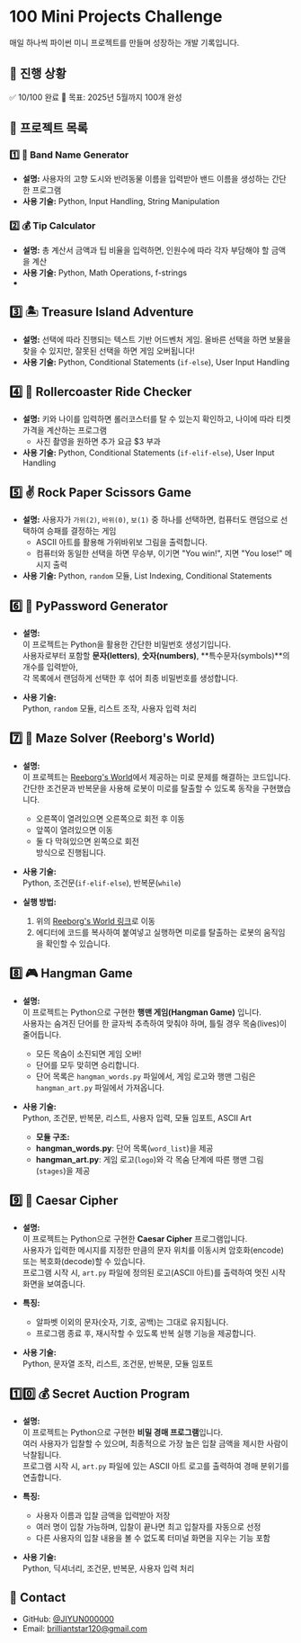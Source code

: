 # 100 Mini Projects Challenge
매일 하나씩 파이썬 미니 프로젝트를 만들며 성장하는 개발 기록입니다.

## 📜 진행 상황
✅ 10/100 완료
📅 목표: 2025년 5월까지 100개 완성  

## 📂 프로젝트 목록

### 1️⃣ 🎸 Band Name Generator  
- **설명:** 사용자의 고향 도시와 반려동물 이름을 입력받아 밴드 이름을 생성하는 간단한 프로그램  
- **사용 기술:** Python, Input Handling, String Manipulation  

### 2️⃣ 💰 Tip Calculator
- **설명:** 총 계산서 금액과 팁 비율을 입력하면, 인원수에 따라 각자 부담해야 할 금액을 계산
- **사용 기술:** Python, Math Operations, f-strings
- 
## 3️⃣ 🏝️ Treasure Island Adventure
- **설명:** 선택에 따라 진행되는 텍스트 기반 어드벤처 게임. 올바른 선택을 하면 보물을 찾을 수 있지만, 잘못된 선택을 하면 게임 오버됩니다!  
- **사용 기술:** Python, Conditional Statements (`if-else`), User Input Handling

## 4️⃣ 🎢 Rollercoaster Ride Checker
- **설명:** 키와 나이를 입력하면 롤러코스터를 탈 수 있는지 확인하고, 나이에 따라 티켓 가격을 계산하는 프로그램 
  - 사진 촬영을 원하면 추가 요금 $3 부과  
- **사용 기술:** Python, Conditional Statements (`if-elif-else`), User Input Handling

## 5️⃣ ✌️ Rock Paper Scissors Game
- **설명:** 사용자가 `가위(2)`, `바위(0)`, `보(1)` 중 하나를 선택하면, 컴퓨터도 랜덤으로 선택하여 승패를 결정하는 게임
  - ASCII 아트를 활용해 가위바위보 그림을 출력합니다.  
  - 컴퓨터와 동일한 선택을 하면 무승부, 이기면 "You win!", 지면 "You lose!" 메시지 출력
- **사용 기술:** Python, `random` 모듈, List Indexing, Conditional Statements

## 6️⃣ 🔐 PyPassword Generator
- **설명:**  
  이 프로젝트는 Python을 활용한 간단한 비밀번호 생성기입니다.  
  사용자로부터 포함할 **문자(letters)**, **숫자(numbers)**, **특수문자(symbols)**의 개수를 입력받아,  
  각 목록에서 랜덤하게 선택한 후 섞어 최종 비밀번호를 생성합니다.

- **사용 기술:**  
  Python, `random` 모듈, 리스트 조작, 사용자 입력 처리

## 7️⃣ 🧭 Maze Solver (Reeborg's World)

- **설명:**  
  이 프로젝트는 [Reeborg's World](https://reeborg.ca/reeborg.html?lang=en&mode=python&menu=worlds%2Fmenus%2Freeborg_intro_en.json&name=Maze&url=worlds%2Ftutorial_en%2Fmaze1.json)에서 제공하는 미로 문제를 해결하는 코드입니다.  
  간단한 조건문과 반복문을 사용해 로봇이 미로를 탈출할 수 있도록 동작을 구현했습니다.  
  - 오른쪽이 열려있으면 오른쪽으로 회전 후 이동  
  - 앞쪽이 열려있으면 이동  
  - 둘 다 막혀있으면 왼쪽으로 회전  
  방식으로 진행됩니다.

- **사용 기술:**  
  Python, 조건문(`if-elif-else`), 반복문(`while`)

- **실행 방법:**  
  1. 위의 [Reeborg's World 링크](https://reeborg.ca/reeborg.html?lang=en&mode=python&menu=worlds%2Fmenus%2Freeborg_intro_en.json&name=Maze&url=worlds%2Ftutorial_en%2Fmaze1.json)로 이동  
  2. 에디터에 코드를 복사하여 붙여넣고 실행하면 미로를 탈출하는 로봇의 움직임을 확인할 수 있습니다.
 
 ## 8️⃣ 🎮 Hangman Game

- **설명:**  
  이 프로젝트는 Python으로 구현한 **행맨 게임(Hangman Game)** 입니다.  
  사용자는 숨겨진 단어를 한 글자씩 추측하여 맞춰야 하며, 틀릴 경우 목숨(lives)이 줄어듭니다.  
  - 모든 목숨이 소진되면 게임 오버!  
  - 단어를 모두 맞히면 승리합니다.  
  - 단어 목록은 `hangman_words.py` 파일에서, 게임 로고와 행맨 그림은 `hangman_art.py` 파일에서 가져옵니다.

- **사용 기술:**  
  Python, 조건문, 반복문, 리스트, 사용자 입력, 모듈 임포트, ASCII Art

  - **모듈 구조:**  
  - **hangman_words.py**: 단어 목록(`word_list`)을 제공  
  - **hangman_art.py**: 게임 로고(`logo`)와 각 목숨 단계에 따른 행맨 그림(`stages`)을 제공

## 9️⃣ 🔄 Caesar Cipher
- **설명:**  
  이 프로젝트는 Python으로 구현한 **Caesar Cipher** 프로그램입니다.  
  사용자가 입력한 메시지를 지정한 만큼의 문자 위치를 이동시켜 암호화(encode) 또는 복호화(decode)할 수 있습니다.  
  프로그램 시작 시, `art.py` 파일에 정의된 로고(ASCII 아트)를 출력하여 멋진 시작 화면을 보여줍니다.
  
- **특징:**  
  - 알파벳 이외의 문자(숫자, 기호, 공백)는 그대로 유지됩니다.
  - 프로그램 종료 후, 재시작할 수 있도록 반복 실행 기능을 제공합니다.

- **사용 기술:**  
  Python, 문자열 조작, 리스트, 조건문, 반복문, 모듈 임포트

## 1️⃣0️⃣ 💰 Secret Auction Program
- **설명:**  
  이 프로젝트는 Python으로 구현한 **비밀 경매 프로그램**입니다.  
  여러 사용자가 입찰할 수 있으며, 최종적으로 가장 높은 입찰 금액을 제시한 사람이 낙찰됩니다.  
  프로그램 시작 시, `art.py` 파일에 있는 ASCII 아트 로고를 출력하여 경매 분위기를 연출합니다.

- **특징:**  
  - 사용자 이름과 입찰 금액을 입력받아 저장  
  - 여러 명이 입찰 가능하며, 입찰이 끝나면 최고 입찰자를 자동으로 선정  
  - 다른 사용자의 입찰 내용을 볼 수 없도록 터미널 화면을 지우는 기능 포함  

- **사용 기술:**  
  Python, 딕셔너리, 조건문, 반복문, 사용자 입력 처리

## 📧 Contact
- GitHub: [@JIYUN000000](https://github.com/username)
- Email: brilliantstar120@gmail.com
